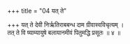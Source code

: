 +++
title = "04 यत् ते"

+++
यत् ते देवी निर्ऋतिराबबन्ध दाम ग्रीवास्वविचृत्यम् ।  
तत् ते वि ष्याम्यायुषे बलायानमीवं पितुमद्धि प्रसूतः ॥ ४ ॥